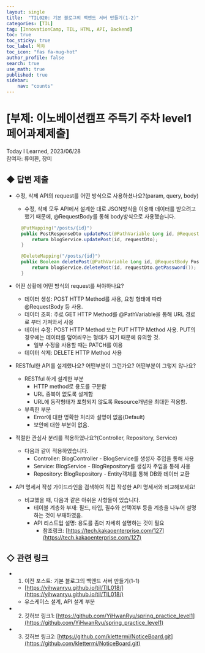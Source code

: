 ```yaml
---
layout: single
title:  "TIL020: 기본 블로그의 백앤드 서버 만들기(1-2)"
categories: [TIL]
tag: [InnovationCamp, TIL, HTML, API, Backend] 
toc: true
toc_sticky: true
toc_label: 목차
toc_icon: "fas fa-mug-hot"
author_profile: false
search: true
use_math: true
published: true
sidebar:
    nav: "counts"
---
```


# [부제: 이노베이션캠프 주특기 주차 level1 페어과제제출]
Today I Learned, 2023/06/28<br>
참여자: 류이환, 장미

## ◆ 답변 제출
- 수정, 삭제 API의 request를 어떤 방식으로 사용하셨나요?(param, query, body)
  - 수정, 삭제 모두 API에서 설계한 대로 JSON방식을 이용해 데이터를 받으려고 했기 때문에, @RequestBody를 통해 body방식으로 사용했습니다.
  
  ```java
    @PutMapping("/posts/{id}")
    public PostResponseDto updatePost(@PathVariable Long id, @RequestBody PostRequestDto requestDto) {
        return blogService.updatePost(id, requestDto);
    }

    @DeleteMapping("/posts/{id}")
    public Boolean deletePost(@PathVariable Long id, @RequestBody PostRequestDto requestDto) {
        return blogService.deletePost(id, requestDto.getPassword());
    }
  ```

- 어떤 상황에 어떤 방식의 request를 써야하나요?
  - 데이터 생성: POST HTTP Method를 사용, 요청 형태에 따라 @RequestBody 등 사용.
  - 데이터 조회: 주로 GET HTTP Method를 @PathVariable을 통해 URL 경로로 부터 가져와서 사용
  - 데이터 수정: POST HTTP Method 또는 PUT HTTP Method 사용. PUT의 경우에는 데이터를 덮어씌우는 형태가 되기 때문에 유의할 것. 
    - 일부 수정을 사용할 때는 PATCH를 이용
  - 데이터 삭제: DELETE HTTP Method 사용

- RESTful한 API를 설계했나요? 어떤부분이 그런가요? 어떤부분이 그렇지 않나요?
  - RESTful 하게 설계한 부분
    - HTTP method로 용도를 구분함
    - URL 중복이 없도록 설계함
    - URL에 동작형태가 포함되지 않도록 Resource개념을 최대한 적용함.
  - 부족한 부분
    - Error에 대한 명확한 처리와 설명이 없음(Default)
    - 보안에 대한 부분이 없음.

- 적절한 관심사 분리를 적용하였나요?(Controller, Repository, Service)
  - 다음과 같이 적용하였습니다.
    - Controller: BlogController - BlogService를 생성자 주입을 통해 사용
    - Service: BlogService - BlogRepository를 생성자 주입을 통해 사용
    - Repository: BlogRepository - Entity객체를 통해 DB와 데이터 교환
    
- API 명세서 작성 가이드라인을 검색하여 직접 작성한 API 명세서와 비교해보세요!
  - 비교했을 때, 다음과 같은 아쉬운 사항들이 있습니다.
    - 테이블 계층화 부재: 필드, 타입, 필수와 선택여부 등을 계층을 나누어 설명하는 것이 부재하였음.
    - API 리스트업 설명: 용도를 좀더 자세히 설명하는 것이 필요
      - 참조링크: [https://tech.kakaoenterprise.com/127](https://tech.kakaoenterprise.com/127)

## ◇ 관련 링크
- 1) 이전 포스트: 기본 블로그의 백앤드 서버 만들기(1-1)
  - [https://yihwanryu.github.io/til/TIL018/](https://yihwanryu.github.io/til/TIL018/)
  - 유스케이스 설계, API 설계 부분
- 2) 깃허브 링크1: [https://github.com/YiHwanRyu/spring_practice_level1](https://github.com/YiHwanRyu/spring_practice_level1)
- 3) 깃허브 링크2: [https://github.com/klettermi/NoticeBoard.git](https://github.com/klettermi/NoticeBoard.git)